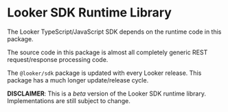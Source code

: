 # Looker SDK Runtime Library

The Looker TypeScript/JavaScript SDK depends on the runtime code in this package.

The source code in this package is almost all completely generic REST request/response processing code.

The `@looker/sdk` package is updated with every Looker release. This package has a much longer update/release cycle.

**DISCLAIMER**: This is a _beta_ version of the Looker SDK runtime library. Implementations are still subject to change.
